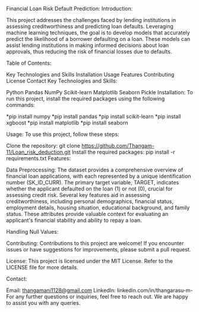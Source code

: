 Financial Loan Risk Default Prediction:
Introduction:

This project addresses the challenges faced by lending institutions in assessing creditworthiness and predicting loan defaults. Leveraging machine learning techniques, the goal is to develop models that accurately predict the likelihood of a borrower defaulting on a loan. These models can assist lending institutions in making informed decisions about loan approvals, thus reducing the risk of financial losses due to defaults.

Table of Contents:

Key Technologies and Skills
Installation
Usage
Features
Contributing
License
Contact
Key Technologies and Skills:

Python
Pandas
NumPy
Scikit-learn
Matplotlib
Seaborn
Pickle
Installation:
To run this project, install the required packages using the following commands:

*pip install numpy
*pip install pandas
*pip install scikit-learn
*pip install xgboost
*pip install matplotlib
*pip install seaborn

Usage:
To use this project, follow these steps:

Clone the repository: git clone https://github.com/Thangam-11/Loan_risk_deduction.git
Install the required packages: pip install -r requirements.txt
Features:

Data Preprocessing:
The dataset provides a comprehensive overview of financial loan applications, with each represented by a unique identification number (SK_ID_CURR). The primary target variable, TARGET, indicates whether the applicant defaulted on the loan (1) or not (0), crucial for assessing credit risk. Several key features aid in assessing creditworthiness, including personal demographics, financial status, employment details, housing situation, educational background, and family status. These attributes provide valuable context for evaluating an applicant's financial stability and ability to repay a loan.

Handling Null Values:

Contributing:
Contributions to this project are welcome! If you encounter issues or have suggestions for improvements, please submit a pull request.

License:
This project is licensed under the MIT License. Refer to the LICENSE file for more details.

Contact:

Email: thangamani1128@gmail.com
LinkedIn: linkedin.com/in/thangarasu-m-
For any further questions or inquiries, feel free to reach out. We are happy to assist you with any queries.





